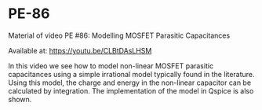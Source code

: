 # PE-86

Material of video PE #86: Modelling MOSFET Parasitic Capacitances

Available at: https://youtu.be/CLBtDAsLHSM

In this video we see how to model non-linear MOSFET parasitic capacitances using a simple irrational model typically found in the literature. Using this model, the charge and energy in the non-linear capacitor can be calculated by integration. The implementation of the model in Qspice is also shown.

